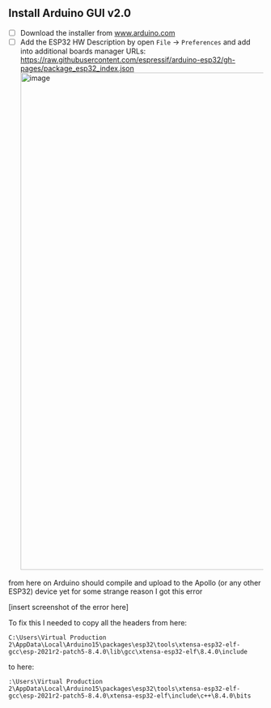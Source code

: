 ## Install Arduino GUI v2.0

- [ ] Download the installer from www.arduino.com
- [ ] Add the ESP32 HW Description by open `File` -> `Preferences` and add into additional boards manager URLs: https://raw.githubusercontent.com/espressif/arduino-esp32/gh-pages/package_esp32_index.json<img width="982" alt="image" src="https://github.com/digitalsputnik/ApolloHardware/assets/37544886/5657fce7-1a58-4c83-8b3b-cd56f81d641f">

from here on Arduino should compile and upload to the Apollo (or any other ESP32) device
yet for some strange reason I got this error

[insert screenshot of the error here]

To fix this I needed to copy all the headers from here:
```
C:\Users\Virtual Production 2\AppData\Local\Arduino15\packages\esp32\tools\xtensa-esp32-elf-gcc\esp-2021r2-patch5-8.4.0\lib\gcc\xtensa-esp32-elf\8.4.0\include
```
to here:
```
:\Users\Virtual Production 2\AppData\Local\Arduino15\packages\esp32\tools\xtensa-esp32-elf-gcc\esp-2021r2-patch5-8.4.0\xtensa-esp32-elf\include\c++\8.4.0\bits
```
